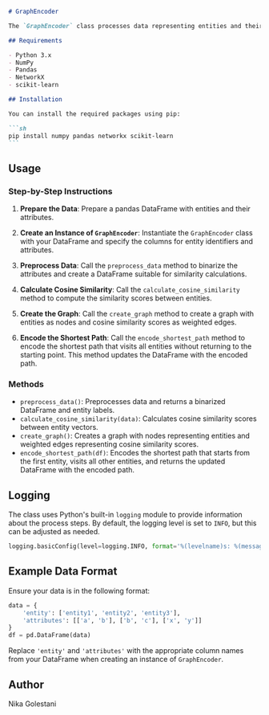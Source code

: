 ````markdown
# GraphEncoder

The `GraphEncoder` class processes data representing entities and their attributes, calculates cosine similarity between entities based on their attributes, creates a graph with entities as nodes, encodes the shortest path through the graph using the Traveling Salesman Problem (TSP) algorithm, and then applies one-hot encoding to ensure that similar entities are encoded with nearby values.

## Requirements

- Python 3.x
- NumPy
- Pandas
- NetworkX
- scikit-learn

## Installation

You can install the required packages using pip:

```sh
pip install numpy pandas networkx scikit-learn
```
````

## Usage

### Step-by-Step Instructions

1. **Prepare the Data**:
   Prepare a pandas DataFrame with entities and their attributes.

2. **Create an Instance of `GraphEncoder`**:
   Instantiate the `GraphEncoder` class with your DataFrame and specify the columns for entity identifiers and attributes.

3. **Preprocess Data**:
   Call the `preprocess_data` method to binarize the attributes and create a DataFrame suitable for similarity calculations.

4. **Calculate Cosine Similarity**:
   Call the `calculate_cosine_similarity` method to compute the similarity scores between entities.

5. **Create the Graph**:
   Call the `create_graph` method to create a graph with entities as nodes and cosine similarity scores as weighted edges.

6. **Encode the Shortest Path**:
   Call the `encode_shortest_path` method to encode the shortest path that visits all entities without returning to the starting point. This method updates the DataFrame with the encoded path.

### Methods

- `preprocess_data()`: Preprocesses data and returns a binarized DataFrame and entity labels.
- `calculate_cosine_similarity(data)`: Calculates cosine similarity scores between entity vectors.
- `create_graph()`: Creates a graph with nodes representing entities and weighted edges representing cosine similarity scores.
- `encode_shortest_path(df)`: Encodes the shortest path that starts from the first entity, visits all other entities, and returns the updated DataFrame with the encoded path.

## Logging

The class uses Python's built-in `logging` module to provide information about the process steps. By default, the logging level is set to `INFO`, but this can be adjusted as needed.

```python
logging.basicConfig(level=logging.INFO, format='%(levelname)s: %(message)s')
```

## Example Data Format

Ensure your data is in the following format:

```python
data = {
    'entity': ['entity1', 'entity2', 'entity3'],
    'attributes': [['a', 'b'], ['b', 'c'], ['x', 'y']]
}
df = pd.DataFrame(data)
```

Replace `'entity'` and `'attributes'` with the appropriate column names from your DataFrame when creating an instance of `GraphEncoder`.

## Author

Nika Golestani

```

```
